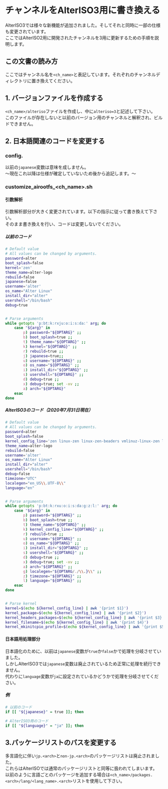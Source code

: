 # チャンネルをAlterISO3用に書き換える
AlterISO3では様々な新機能が追加されました。そしてそれと同時に一部の仕様も変更されています。  
ここではAlterISO2用に開発されたチャンネルを3用に更新するための手順を説明します。  

## この文書の読み方
ここではチャンネル名を`<ch_name>`と表記しています。それぞれのチャンネルディレクトリに置き換えてください。  

## 1. バージョンファイルを作成する
`<ch_name>/alteriso`ファイルを作成し、中に`alteriso=3`と記述して下さい。  
このファイルが存在しないと以前のバージョン用のチャンネルと解釈され、ビルドできません。  

## 2. 日本語関連のコードを変更する
### config.<arch>
以前の`japanese`変数は意味を成しません。  
〜現在これ以降は仕様が確定していないため後から追記します。〜  

### customize_airootfs_<ch_name>.sh

#### 引数解析
引数解析部分が大きく変更されています。以下の指示に従って書き換えて下さい。  
そのまま書き換えを行い、コードは変更しないでください。  

##### 以前のコード

```bash
# Default value
# All values can be changed by arguments.
password=alter
boot_splash=false
kernel='zen'
theme_name=alter-logo
rebuild=false
japanese=false
username='alter'
os_name="Alter Linux"
install_dir="alter"
usershell="/bin/bash"
debug=true


# Parse arguments
while getopts 'p:bt:k:rxju:o:i:s:da:' arg; do
    case "${arg}" in
        p) password="${OPTARG}" ;;
        b) boot_splash=true ;;
        t) theme_name="${OPTARG}" ;;
        k) kernel="${OPTARG}" ;;
        r) rebuild=true ;;
        j) japanese=true;;
        u) username="${OPTARG}" ;;
        o) os_name="${OPTARG}" ;;
        i) install_dir="${OPTARG}" ;;
        s) usershell="${OPTARG}" ;;
        d) debug=true ;;
        x) debug=true; set -xv ;;
        a) arch="${OPTARG}"
    esac
done
```

##### AlterISO3のコード（2020年7月31日現在）

```bash
# Default value
# All values can be changed by arguments.
password=alter
boot_splash=false
kernel_config_line='zen linux-zen linux-zen-beaders vmlinuz-linux-zen linux-zen'
theme_name=alter-logo
rebuild=false
username='alter'
os_name="Alter Linux"
install_dir="alter"
usershell="/bin/bash"
debug=false
timezone="UTC"
localegen="en_US\\.UTF-8\\"
language="en"


# Parse arguments
while getopts 'p:bt:k:rxu:o:i:s:da:g:z:l:' arg; do
    case "${arg}" in
        p) password="${OPTARG}" ;;
        b) boot_splash=true ;;
        t) theme_name="${OPTARG}" ;;
        k) kernel_config_line="${OPTARG}" ;;
        r) rebuild=true ;;
        u) username="${OPTARG}" ;;
        o) os_name="${OPTARG}" ;;
        i) install_dir="${OPTARG}" ;;
        s) usershell="${OPTARG}" ;;
        d) debug=true ;;
        x) debug=true; set -xv ;;
        a) arch="${OPTARG}" ;;
        g) localegen="${OPTARG/./\\.}\\" ;;
        z) timezone="${OPTARG}" ;;
        l) language="${OPTARG}" ;;
    esac
done


# Parse kernel
kernel=$(echo ${kernel_config_line} | awk '{print $1}')
kernel_package=$(echo ${kernel_config_line} | awk '{print $2}')
kernel_headers_packages=$(echo ${kernel_config_line} | awk '{print $3}')
kernel_filename=$(echo ${kernel_config_line} | awk '{print $4}')
kernel_mkinitcpio_profile=$(echo ${kernel_config_line} | awk '{print $5}')
```

#### 日本語用処理部分
日本語化のために、以前は`japanese`変数が`true`か`false`かで処理を分岐させていました。  
しかしAlterISO3では`japanese`変数は廃止されているため正常に処理を続行できません。  
代わりに`language`変数が`ja`に設定されているかどうかで処理を分岐させてください。  

##### 例
```bash
# 以前のコード
if [[ "${japanese}" = true ]]; then

# AlterISO3用のコード
if [[ "${language}" = "ja" ]]; then
```

## 3.パッケージリストのパスを変更する
多言語化に伴い`jp.<arch>`と`non-jp.<arch>`のパッケージリストは廃止されました。  
これらはAlterISOでは通常のパッケージリストと同等に扱われてしまいます。  
以前のように言語ごとのパッケージを追加する場合は`<ch_name>/packages.<arch>/lang/<lang_name>.<arch>`リストを使用して下さい。  
